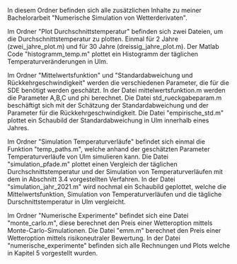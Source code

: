 In diesem Ordner befinden sich alle zusätzlichen Inhalte zu meiner Bachelorarbeit "Numerische Simulation von Wetterderivaten".

Im Ordner "Plot Durchschnittstemperatur" befinden sich zwei Dateien, um die Durchschnittstemperatur zu plotten. Einmal 
für 2 Jahre (zwei_jahre_plot.m) und für 30 Jahre (dreissig_jahre_plot.m). Der Matlab Code "histogramm_temp.m" plottet ein Histogramm der täglichen Temperaturveränderungen in Ulm.

Im Ordner "Mittelwertsfunktion" und "Standardabweichung und Rückkehrgeschwindigkeit" werden die verschiedenen Parameter, die für die SDE benötigt werden geschätzt.
In der Datei mittelwertsfunktion.m werden die Parameter A,B,C und phi berechnet. Die Datei std_rueckgabeparam.m beschäftigt sich mit der Schätzung der Standardabweichung und der Parameter für die Rückkehrgeschwindigkeit. Die Datei "empirische_std.m" plottet ein Schaubild der Standardabweichung in Ulm innerhalb eines Jahres.

Im Ordner "Simulation Temperaturverläufe" befindet sich einmal die Funktion "temp_paths.m", welche anhand der geschätzten Parameter Temperaturverläufe von Ulm simulieren kann. Die Datei "simulation_pfade.m" plottet einen Vergleich der täglichen Durchschnittstemperatur und der Simulation von Temperaturverläufen mit dem in Abschnitt 3.4 vorgestellten Verfahren.
In der Datei "simulation_jahr_2021.m" wird nochmal ein Schaubild geplottet, welche die Mittelwertsfunktion, Simulation von Temperaturverläufen und die tägliche Durschnittstemperatur in Ulm vergleicht.

Im Ordner "Numerische Experimente" befindet sich eine Datei "monte_carlo.m", diese berechnet den Preis einer Wetteroption mittels Monte-Carlo-Simulationen.
Die Datei "emm.m" berechnet den Preis einer Wetteroption mittels risikoneutraler Bewertung.
In der Datei "numerische_experimente" befinden sich alle Rechnungen und Plots welche in Kapitel 5 vorgestellt wurden. 









